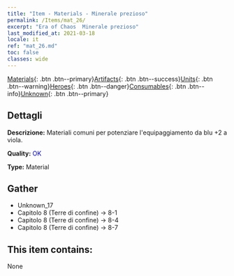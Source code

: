 ```yaml
---
title: "Item - Materials - Minerale prezioso"
permalink: /Items/mat_26/
excerpt: "Era of Chaos  Minerale prezioso"
last_modified_at: 2021-03-18
locale: it
ref: "mat_26.md"
toc: false
classes: wide
---
```

 [Materials](/it/Items/){: .btn .btn--primary}[Artifacts](/it/Items/Artifacts/){: .btn .btn--success}[Units](/it/Items/Units/){: .btn .btn--warning}[Heroes](/it/Items/Heroes/){: .btn .btn--danger}[Consumables](/it/Items/Consumables/){: .btn .btn--info}[Unknown](/it/Items/Unknown/){: .btn .btn--primary}

## Dettagli
 **Descrizione:** Materiali comuni per potenziare l'equipaggiamento da blu +2 a viola.

 **Quality:** <span style="color: #0000CD">OK</span>

 **Type:** Material

## Gather

*    Unknown_17 
*    Capitolo 8 (Terre di confine) -> 8-1 
*    Capitolo 8 (Terre di confine) -> 8-4 
*    Capitolo 8 (Terre di confine) -> 8-7 

## This item contains:

  None


